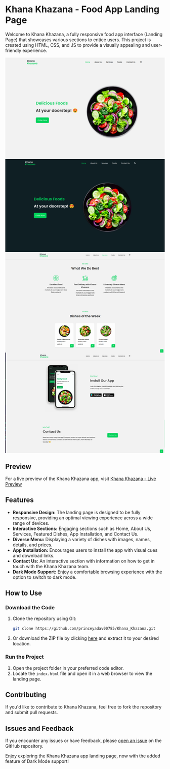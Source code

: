 # Khana Khazana - Food App Landing Page

Welcome to Khana Khazana, a fully responsive food app interface (Landing Page) that showcases various sections to entice users. This project is created using HTML, CSS, and JS to provide a visually appealing and user-friendly experience.

<!---->
<div align="center">
<img src="./ReadMeFiles/1.png" align="center">
</div>

<div align="center">
<img src="./ReadMeFiles/2.png" align="center">
</div>
<div align="center">
<img src="./ReadMeFiles/3.png" align="center">
</div>
<div align="center">
<img src="./ReadMeFiles/4.png" align="center">
</div>


## Preview

For a live preview of the Khana Khazana app, visit [Khana Khazana - Live Preview](https://princeyadav00785.github.io/Khana_Khazana/)

## Features

- **Responsive Design:** The landing page is designed to be fully responsive, providing an optimal viewing experience across a wide range of devices.
- **Interactive Sections:** Engaging sections such as Home, About Us, Services, Featured Dishes, App Installation, and Contact Us.
- **Diverse Menu:** Displaying a variety of dishes with images, names, details, and prices.
- **App Installation:** Encourages users to install the app with visual cues and download links.
- **Contact Us:** An interactive section with information on how to get in touch with the Khana Khazana team.
- **Dark Mode Support:** Enjoy a comfortable browsing experience with the option to switch to dark mode.

## How to Use

### Download the Code

1. Clone the repository using Git:

   ```bash
   git clone https://github.com/princeyadav00785/Khana_Khazana.git
   ```

2. Or download the ZIP file by clicking [here](https://github.com/princeyadav00785/Khana_Khazana/archive/main.zip) and extract it to your desired location.

### Run the Project

1. Open the project folder in your preferred code editor.
2. Locate the `index.html` file and open it in a web browser to view the landing page.

## Contributing

If you'd like to contribute to Khana Khazana, feel free to fork the repository and submit pull requests.

## Issues and Feedback

If you encounter any issues or have feedback, please [open an issue](https://github.com/princeyadav00785/Khana_Khazana/issues) on the GitHub repository.

Enjoy exploring the Khana Khazana app landing page, now with the added feature of Dark Mode support!

